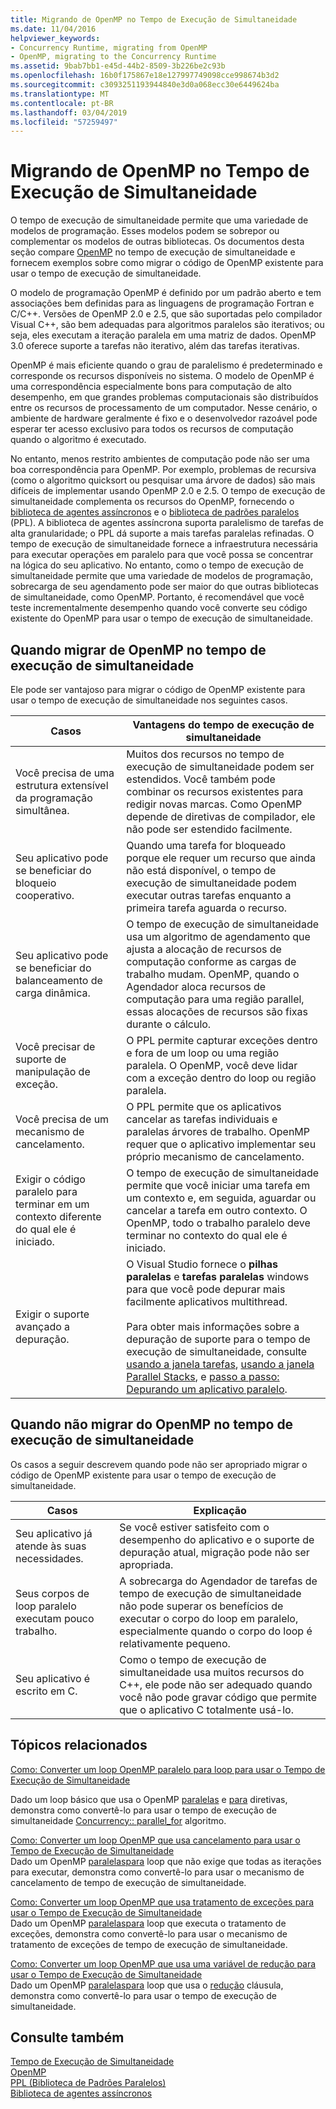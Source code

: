 ```yaml
---
title: Migrando de OpenMP no Tempo de Execução de Simultaneidade
ms.date: 11/04/2016
helpviewer_keywords:
- Concurrency Runtime, migrating from OpenMP
- OpenMP, migrating to the Concurrency Runtime
ms.assetid: 9bab7bb1-e45d-44b2-8509-3b226be2c93b
ms.openlocfilehash: 16b0f175867e18e127997749098cce998674b3d2
ms.sourcegitcommit: c3093251193944840e3d0a068ecc30e6449624ba
ms.translationtype: MT
ms.contentlocale: pt-BR
ms.lasthandoff: 03/04/2019
ms.locfileid: "57259497"
---
```

# <a name="migrating-from-openmp-to-the-concurrency-runtime"></a>Migrando de OpenMP no Tempo de Execução de Simultaneidade

O tempo de execução de simultaneidade permite que uma variedade de modelos de programação. Esses modelos podem se sobrepor ou complementar os modelos de outras bibliotecas. Os documentos desta seção compare [OpenMP](../../parallel/concrt/comparing-the-concurrency-runtime-to-other-concurrency-models.md#openmp) no tempo de execução de simultaneidade e fornecem exemplos sobre como migrar o código de OpenMP existente para usar o tempo de execução de simultaneidade.

O modelo de programação OpenMP é definido por um padrão aberto e tem associações bem definidas para as linguagens de programação Fortran e C/C++. Versões de OpenMP 2.0 e 2.5, que são suportadas pelo compilador Visual C++, são bem adequadas para algoritmos paralelos são iterativos; ou seja, eles executam a iteração paralela em uma matriz de dados. OpenMP 3.0 oferece suporte a tarefas não iterativo, além das tarefas iterativas.

OpenMP é mais eficiente quando o grau de paralelismo é predeterminado e corresponde os recursos disponíveis no sistema. O modelo de OpenMP é uma correspondência especialmente bons para computação de alto desempenho, em que grandes problemas computacionais são distribuídos entre os recursos de processamento de um computador. Nesse cenário, o ambiente de hardware geralmente é fixo e o desenvolvedor razoável pode esperar ter acesso exclusivo para todos os recursos de computação quando o algoritmo é executado.

No entanto, menos restrito ambientes de computação pode não ser uma boa correspondência para OpenMP. Por exemplo, problemas de recursiva (como o algoritmo quicksort ou pesquisar uma árvore de dados) são mais difíceis de implementar usando OpenMP 2.0 e 2.5. O tempo de execução de simultaneidade complementa os recursos do OpenMP, fornecendo o [biblioteca de agentes assíncronos](../../parallel/concrt/asynchronous-agents-library.md) e o [biblioteca de padrões paralelos](../../parallel/concrt/parallel-patterns-library-ppl.md) (PPL). A biblioteca de agentes assíncrona suporta paralelismo de tarefas de alta granularidade; o PPL dá suporte a mais tarefas paralelas refinadas. O tempo de execução de simultaneidade fornece a infraestrutura necessária para executar operações em paralelo para que você possa se concentrar na lógica do seu aplicativo. No entanto, como o tempo de execução de simultaneidade permite que uma variedade de modelos de programação, sobrecarga de seu agendamento pode ser maior do que outras bibliotecas de simultaneidade, como OpenMP. Portanto, é recomendável que você teste incrementalmente desempenho quando você converte seu código existente do OpenMP para usar o tempo de execução de simultaneidade.

## <a name="when-to-migrate-from-openmp-to-the-concurrency-runtime"></a>Quando migrar de OpenMP no tempo de execução de simultaneidade

Ele pode ser vantajoso para migrar o código de OpenMP existente para usar o tempo de execução de simultaneidade nos seguintes casos.

|Casos|Vantagens do tempo de execução de simultaneidade|
|-----------|-------------------------------------------|
|Você precisa de uma estrutura extensível da programação simultânea.|Muitos dos recursos no tempo de execução de simultaneidade podem ser estendidos. Você também pode combinar os recursos existentes para redigir novas marcas. Como OpenMP depende de diretivas de compilador, ele não pode ser estendido facilmente.|
|Seu aplicativo pode se beneficiar do bloqueio cooperativo.|Quando uma tarefa for bloqueado porque ele requer um recurso que ainda não está disponível, o tempo de execução de simultaneidade podem executar outras tarefas enquanto a primeira tarefa aguarda o recurso.|
|Seu aplicativo pode se beneficiar do balanceamento de carga dinâmica.|O tempo de execução de simultaneidade usa um algoritmo de agendamento que ajusta a alocação de recursos de computação conforme as cargas de trabalho mudam. OpenMP, quando o Agendador aloca recursos de computação para uma região parallel, essas alocações de recursos são fixas durante o cálculo.|
|Você precisar de suporte de manipulação de exceção.|O PPL permite capturar exceções dentro e fora de um loop ou uma região paralela. O OpenMP, você deve lidar com a exceção dentro do loop ou região paralela.|
|Você precisa de um mecanismo de cancelamento.|O PPL permite que os aplicativos cancelar as tarefas individuais e paralelas árvores de trabalho. OpenMP requer que o aplicativo implementar seu próprio mecanismo de cancelamento.|
|Exigir o código paralelo para terminar em um contexto diferente do qual ele é iniciado.|O tempo de execução de simultaneidade permite que você iniciar uma tarefa em um contexto e, em seguida, aguardar ou cancelar a tarefa em outro contexto. O OpenMP, todo o trabalho paralelo deve terminar no contexto do qual ele é iniciado.|
|Exigir o suporte avançado a depuração.|O Visual Studio fornece o **pilhas paralelas** e **tarefas paralelas** windows para que você pode depurar mais facilmente aplicativos multithread.<br /><br /> Para obter mais informações sobre a depuração de suporte para o tempo de execução de simultaneidade, consulte [usando a janela tarefas](/visualstudio/debugger/using-the-tasks-window), [usando a janela Parallel Stacks](/visualstudio/debugger/using-the-parallel-stacks-window), e [passo a passo: Depurando um aplicativo paralelo](/visualstudio/debugger/walkthrough-debugging-a-parallel-application).|

## <a name="when-not-to-migrate-from-openmp-to-the-concurrency-runtime"></a>Quando não migrar do OpenMP no tempo de execução de simultaneidade

Os casos a seguir descrevem quando pode não ser apropriado migrar o código de OpenMP existente para usar o tempo de execução de simultaneidade.

|Casos|Explicação|
|-----------|-----------------|
|Seu aplicativo já atende às suas necessidades.|Se você estiver satisfeito com o desempenho do aplicativo e o suporte de depuração atual, migração pode não ser apropriada.|
|Seus corpos de loop paralelo executam pouco trabalho.|A sobrecarga do Agendador de tarefas de tempo de execução de simultaneidade não pode superar os benefícios de executar o corpo do loop em paralelo, especialmente quando o corpo do loop é relativamente pequeno.|
|Seu aplicativo é escrito em C.|Como o tempo de execução de simultaneidade usa muitos recursos do C++, ele pode não ser adequado quando você não pode gravar código que permite que o aplicativo C totalmente usá-lo.|

## <a name="related-topics"></a>Tópicos relacionados

[Como: Converter um loop OpenMP paralelo para loop para usar o Tempo de Execução de Simultaneidade](../../parallel/concrt/how-to-convert-an-openmp-parallel-for-loop-to-use-the-concurrency-runtime.md)

Dado um loop básico que usa o OpenMP [paralelas](../../parallel/concrt/how-to-use-parallel-invoke-to-write-a-parallel-sort-routine.md#parallel) e [para](../../parallel/openmp/reference/for-openmp.md) diretivas, demonstra como convertê-lo para usar o tempo de execução de simultaneidade [Concurrency:: parallel_for](reference/concurrency-namespace-functions.md#parallel_for) algoritmo.

[Como: Converter um loop OpenMP que usa cancelamento para usar o Tempo de Execução de Simultaneidade](../../parallel/concrt/convert-an-openmp-loop-that-uses-cancellation.md)<br/>
Dado um OpenMP [paralelas](../../parallel/concrt/how-to-use-parallel-invoke-to-write-a-parallel-sort-routine.md#parallel)[para](../../parallel/openmp/reference/for-openmp.md) loop que não exige que todas as iterações para executar, demonstra como convertê-lo para usar o mecanismo de cancelamento de tempo de execução de simultaneidade.

[Como: Converter um loop OpenMP que usa tratamento de exceções para usar o Tempo de Execução de Simultaneidade](../../parallel/concrt/convert-an-openmp-loop-that-uses-exception-handling.md)<br/>
Dado um OpenMP [paralelas](../../parallel/concrt/how-to-use-parallel-invoke-to-write-a-parallel-sort-routine.md#parallel)[para](../../parallel/openmp/reference/for-openmp.md) loop que executa o tratamento de exceções, demonstra como convertê-lo para usar o mecanismo de tratamento de exceções de tempo de execução de simultaneidade.

[Como: Converter um loop OpenMP que usa uma variável de redução para usar o Tempo de Execução de Simultaneidade](../../parallel/concrt/convert-an-openmp-loop-that-uses-a-reduction-variable.md)<br/>
Dado um OpenMP [paralelas](../../parallel/concrt/how-to-use-parallel-invoke-to-write-a-parallel-sort-routine.md#parallel)[para](../../parallel/openmp/reference/for-openmp.md) loop que usa o [redução](../../parallel/openmp/reference/reduction.md) cláusula, demonstra como convertê-lo para usar o tempo de execução de simultaneidade.

## <a name="see-also"></a>Consulte também

[Tempo de Execução de Simultaneidade](../../parallel/concrt/concurrency-runtime.md)<br/>
[OpenMP](../../parallel/concrt/comparing-the-concurrency-runtime-to-other-concurrency-models.md#openmp)<br/>
[PPL (Biblioteca de Padrões Paralelos)](../../parallel/concrt/parallel-patterns-library-ppl.md)<br/>
[Biblioteca de agentes assíncronos](../../parallel/concrt/asynchronous-agents-library.md)
